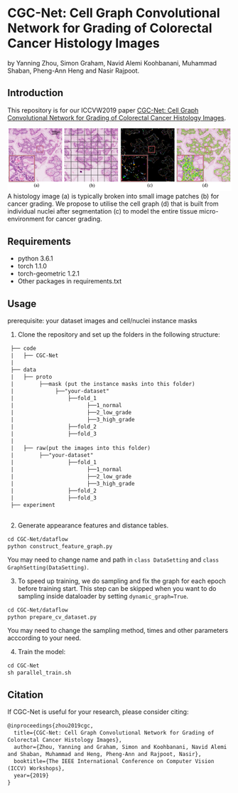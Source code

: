 # CGC-Net: Cell Graph Convolutional Network for Grading of Colorectal Cancer Histology Images
by Yanning Zhou, Simon Graham, Navid Alemi Koohbanani, Muhammad Shaban, Pheng-Ann Heng and Nasir Rajpoot.

## Introduction
This repository is for our ICCVW2019 paper [CGC-Net: Cell Graph Convolutional Network for Grading of Colorectal Cancer Histology Images](https://arxiv.org/abs/1909.01068).

![cellgraph](./images/top.png)
A histology image (a) is typically broken into small image patches (b) for cancer grading. We propose to utilise the cell graph (d) that is built from individual nuclei after segmentation (c) to model the entire tissue micro-environment for cancer grading.
## Requirements
-   python 3.6.1
-   torch 1.1.0
-   torch-geometric 1.2.1
-   Other packages in requirements.txt

## Usage
prerequisite: your dataset images and cell/nuclei instance masks 
1. Clone the repository and set up the folders in the following structure:
```
 ├── code                   
 |   ├── CGC-Net
 |
 ├── data 
 |   ├── proto
 |        ├──mask (put the instance masks into this folder)    
 |             ├──"your-dataset"
 |                 ├──fold_1
 |                       ├──1_normal
 |                       ├──2_low_grade
 |                       ├──3_high_grade
 |                 ├──fold_2
 |                 ├──fold_3
 |
 |   ├── raw(put the images into this folder)	   
 |        ├──"your-dataset"
 |                 ├──fold_1
 |                       ├──1_normal
 |                       ├──2_low_grade
 |                       ├──3_high_grade
 |                 ├──fold_2
 |                 ├──fold_3
 ├── experiment	
 
 ```
2. Generate appearance features and distance tables.
 ```angular2html
cd CGC-Net/dataflow
python construct_feature_graph.py
```
You may need to change name and path in `class DataSetting` and `class GraphSetting(DataSetting)`.

3. To speed up training, we do sampling and fix the graph for each epoch before training start.
This step can be skipped when you want to do sampling inside dataloader by setting `dynamic_graph=True`.
```angular2html
cd CGC-Net/dataflow
python prepare_cv_dataset.py
```
You may need to change the sampling method, times and other parameters acccording to your need.

4. Train the model:
```angular2html
cd CGC-Net
sh parallel_train.sh
```

## Citation
If CGC-Net is useful for your research, please consider citing:
```angular2html
@inproceedings{zhou2019cgc,
  title={CGC-Net: Cell Graph Convolutional Network for Grading of Colorectal Cancer Histology Images},
  author={Zhou, Yanning and Graham, Simon and Koohbanani, Navid Alemi and Shaban, Muhammad and Heng, Pheng-Ann and Rajpoot, Nasir},
  booktitle={The IEEE International Conference on Computer Vision (ICCV) Workshops}, 
  year={2019}
}
```